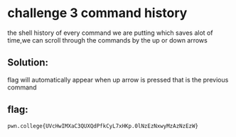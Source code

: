 # challenge 3 command history
the shell history of every command we are putting which saves alot of time,we can scroll through the commands by the up or down arrows
## Solution:
flag will automatically appear when up arrow is pressed that is the previous command 
## flag:
```
pwn.college{UVcHwIMXaC3QUXQdPfkCyL7xHKp.0lNzEzNxwyMzAzNzEzW}
```

